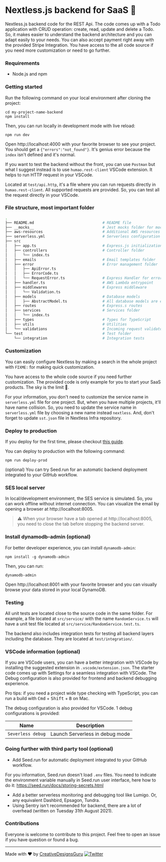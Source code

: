 # Nextless.js backend for SaaS 🚀

Nextless.js backend code for the REST Api. The code comes up with a Todo application with CRUD operation: create, read, update and delete a Todo. So, it makes easier to understand the backend architecture and you can adapt easily to your needs. You can also accept payment right away with the provided Stripe Integration. You have access to the all code source if you need more customization or need to go further.

### Requirements

- Node.js and npm

### Getting started

Run the following command on your local environment after cloning the project:

```
cd my-project-name-backend
npm install
```

Then, you can run locally in development mode with live reload:

```
npm run dev
```

Open http://localhost:4000 with your favorite browser to see your project. You should get a `{"errors":"not_found"}`. It's genius error because the `index` isn't defined and it's normal.

If you want to test the backend without the front, you can use `Postman` but what I suggest instead is to use `humao.rest-client` VSCode extension. It helps to run HTTP request in your VSCode.

Located at `test/api.http`, it's a file where you can run requests directly in `humao.rest-client`. All supported requests are provided. So, you can test all the request directly in your VSCode.

### File structure, most important folder

```sh
.
├── README.md                               # README file
├── __mocks__                               # Jest mocks folder for mocking imports
├── aws-resources                           # Additional AWS resources used by serverless.yml
├── serverless.yml                          # Serverless configuration file
├── src
│   ├── app.ts                              # Express.js initialization
│   ├── controllers                         # Controller folder
│   │   └── index.ts
│   ├── emails                              # Email templates folder
│   ├── error                               # Error management folder
│   │   ├── ApiError.ts
│   │   ├── ErrorCode.ts
│   │   └── RequestError.ts                 # Express Handler for error
│   ├── handler.ts                          # AWS Lambda entrypoint
│   ├── middlewares                         # Express middleware
│   │   └── Validation.ts
│   ├── models                              # Database models
│   │   ├── AbstractModel.ts                # All database models are extended from AbstractModel
│   ├── routes                              # Express.s routes
│   ├── services                            # Services folder
│   │   └── index.ts
│   ├── types                               # Types for TypeScript
│   ├── utils                               # Utilities
│   └── validations                         # Incoming request validator with Zod
└── test                                    # Test folder
    └── integration                         # Integration tests
```

### Customization

You can easily configure Nextless by making a search in the whole project with `FIXME:` for making quick customization.

You have access to the whole code source if you need further customization. The provided code is only example for you to start your SaaS products. The sky is the limit 🚀.

For your information, you don't need to customize the service name in `serverless.yml` file for one project. But, when you have multiple projects, it'll have name collision. So, you need to update the service name in `serverless.yml` file by choosing a new name instead `nextless`. And, don't forget to update `sst.json` file in Nextless Infra repository.

### Deploy to production

If you deploy for the first time, please checkout [this guide](https://github.com/Nextlessjs/Quick-Start/blob/main/PRODUCTION_DEPLOYMENT.md).

You can deploy to production with the following command:

```
npm run deploy-prod
```

(optional) You can try Seed.run for an automatic backend deployment integrated to your GitHub workflow.

### SES local server

In local/development environment, the SES service is simulated. So, you can work offline without internet connection. You can visualize the email by opening a browser at http://localhost:8005.

> :warning: When your browser have a tab opened at http://localhost:8005, you need to close the tab before stopping the backend server.

### Install dynamodb-admin (optional)

For better developer experience, you can install `dynamodb-admin`:

```
npm install -g dynamodb-admin
```

Then, you can run:

```
dynamodb-admin
```

Open http://localhost:8001 with your favorite browser and you can visually browse your data stored in your local DynamoDB.

### Testing

All unit tests are located close to the source code in the same folder. For example, a file located at `src/service/` with the name `RandomService.ts` will have a unit test file located at `src/service/RandomService.test.ts`.

The backend also includes integration tests for testing all backend layers including the database. They are located at `test/integration/`.

### VSCode information (optional)

If you are VSCode users, you can have a better integration with VSCode by installing the suggested extension in `.vscode/extension.json`. The starter code comes up with Settings for a seamless integration with VSCode. The Debug configuration is also provided for frontend and backend debugging experience.

Pro tips: if you need a project wide type checking with TypeScript, you can run a build with <kbd>Cmd</kbd> + <kbd>Shift</kbd> + <kbd>B</kbd> on Mac.

The debug configuration is also provided for VSCode. 1 debug configurations is provided:

| Name | Description |
| --- | ----------- |
| `Severless debug` | Launch Serverless in debug mode |

### Going further with third party tool (optional)

- Add Seed.run for automatic deployment integrated to your GitHub workflow.

For you information, Seed.run doesn't load `.env` files. You need to indicate the environment variable manually in Seed.run user interface, here how to do it: https://seed.run/docs/storing-secrets.html

- Add a better serverless monitoring and debugging tool like Lumigo. Or, any equivalent Dashbird, Epsagon, Tundra.
- Using Sentry isn't recommended for backend, there are a lot of overhead (written on Tuesday 31th August 2021).

### Contributions

Everyone is welcome to contribute to this project. Feel free to open an issue if you have question or found a bug.

---

Made with ♥ by [CreativeDesignsGuru](https://creativedesignsguru.com) [![Twitter](https://img.shields.io/twitter/url/https/twitter.com/cloudposse.svg?style=social&label=Follow%20%40Ixartz)](https://twitter.com/ixartz)
